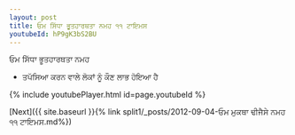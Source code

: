 ```yaml
---
layout: post
title: ਓਮ ਸਿੱਧਾ ਭੂਤਹਾਰਥਤਾ ਨਮਹ ੧੧ ਟਾਇਮਸ
youtubeId: hP9gK3bS2BU
---
```

 
 
 ਓਮ ਸਿੱਧਾ ਭੂਤਹਾਰਥਤਾ ਨਮਹ  
 
 -  ਤਪੱਸਿਆ ਕਰਨ ਵਾਲੇ ਲੋਕਾਂ ਨੂੰ ਕੌਣ ਲਾਭ ਹੋਇਆ ਹੈ 
 
  
 
  
 
 
 
 
 
 


{% include youtubePlayer.html id=page.youtubeId %}
 
[Next]({{ site.baseurl }}{% link  split1/_posts/2012-09-04-ਓਮ ਮੁਕਥਾ ਢੀਜੈਸੇ ਨਮਹ ੧੧ ਟਾਇਮਸ.md%})
 
